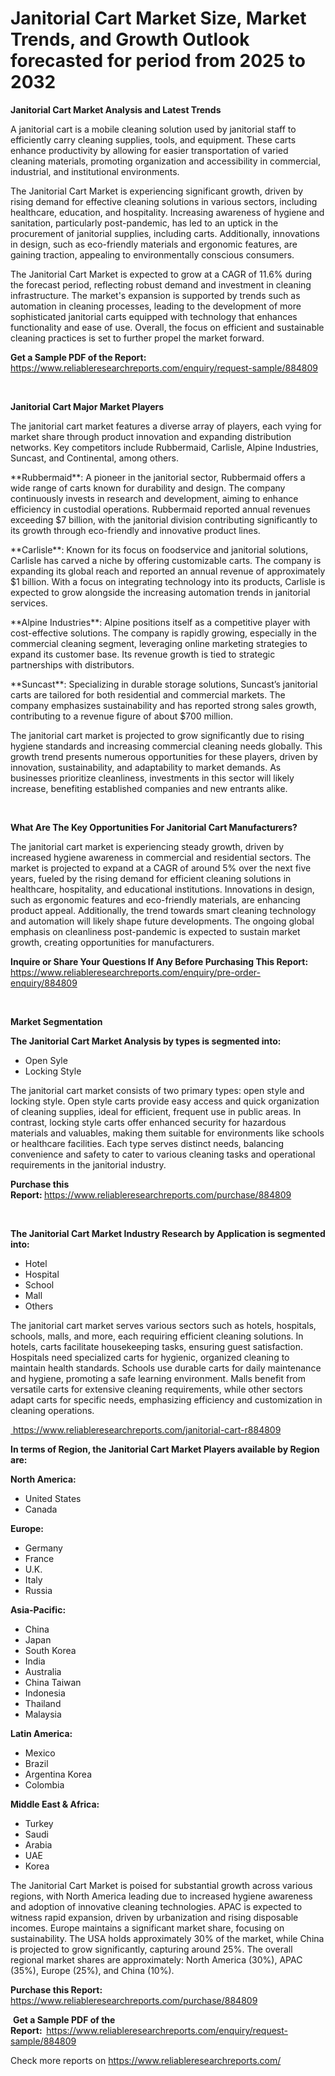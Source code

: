 <p><h1>Janitorial Cart Market Size, Market Trends, and Growth Outlook forecasted for period from 2025 to 2032</h1></p><p><strong>Janitorial Cart Market Analysis and Latest Trends</strong></p>
<p><p>A janitorial cart is a mobile cleaning solution used by janitorial staff to efficiently carry cleaning supplies, tools, and equipment. These carts enhance productivity by allowing for easier transportation of varied cleaning materials, promoting organization and accessibility in commercial, industrial, and institutional environments.</p><p>The Janitorial Cart Market is experiencing significant growth, driven by rising demand for effective cleaning solutions in various sectors, including healthcare, education, and hospitality. Increasing awareness of hygiene and sanitation, particularly post-pandemic, has led to an uptick in the procurement of janitorial supplies, including carts. Additionally, innovations in design, such as eco-friendly materials and ergonomic features, are gaining traction, appealing to environmentally conscious consumers.</p><p>The Janitorial Cart Market is expected to grow at a CAGR of 11.6% during the forecast period, reflecting robust demand and investment in cleaning infrastructure. The market's expansion is supported by trends such as automation in cleaning processes, leading to the development of more sophisticated janitorial carts equipped with technology that enhances functionality and ease of use. Overall, the focus on efficient and sustainable cleaning practices is set to further propel the market forward.</p></p>
<p><strong>Get a Sample PDF of the Report:&nbsp;</strong> <a href="https://www.reliableresearchreports.com/enquiry/request-sample/884809?utm_campaign=3309&utm_medium=2&utm_source=Github&utm_content=ia&utm_term=08042025&utm_id=janitorial-cart">https://www.reliableresearchreports.com/enquiry/request-sample/884809</a></p>
<p>&nbsp;</p>
<p><strong>Janitorial Cart Major Market Players</strong></p>
<p><p>The janitorial cart market features a diverse array of players, each vying for market share through product innovation and expanding distribution networks. Key competitors include Rubbermaid, Carlisle, Alpine Industries, Suncast, and Continental, among others.</p><p>**Rubbermaid**: A pioneer in the janitorial sector, Rubbermaid offers a wide range of carts known for durability and design. The company continuously invests in research and development, aiming to enhance efficiency in custodial operations. Rubbermaid reported annual revenues exceeding $7 billion, with the janitorial division contributing significantly to its growth through eco-friendly and innovative product lines.</p><p>**Carlisle**: Known for its focus on foodservice and janitorial solutions, Carlisle has carved a niche by offering customizable carts. The company is expanding its global reach and reported an annual revenue of approximately $1 billion. With a focus on integrating technology into its products, Carlisle is expected to grow alongside the increasing automation trends in janitorial services.</p><p>**Alpine Industries**: Alpine positions itself as a competitive player with cost-effective solutions. The company is rapidly growing, especially in the commercial cleaning segment, leveraging online marketing strategies to expand its customer base. Its revenue growth is tied to strategic partnerships with distributors.</p><p>**Suncast**: Specializing in durable storage solutions, Suncast’s janitorial carts are tailored for both residential and commercial markets. The company emphasizes sustainability and has reported strong sales growth, contributing to a revenue figure of about $700 million.</p><p>The janitorial cart market is projected to grow significantly due to rising hygiene standards and increasing commercial cleaning needs globally. This growth trend presents numerous opportunities for these players, driven by innovation, sustainability, and adaptability to market demands. As businesses prioritize cleanliness, investments in this sector will likely increase, benefiting established companies and new entrants alike.</p></p>
<p>&nbsp;</p>
<p><strong>What Are The Key Opportunities For Janitorial Cart Manufacturers?</strong></p>
<p><p>The janitorial cart market is experiencing steady growth, driven by increased hygiene awareness in commercial and residential sectors. The market is projected to expand at a CAGR of around 5% over the next five years, fueled by the rising demand for efficient cleaning solutions in healthcare, hospitality, and educational institutions. Innovations in design, such as ergonomic features and eco-friendly materials, are enhancing product appeal. Additionally, the trend towards smart cleaning technology and automation will likely shape future developments. The ongoing global emphasis on cleanliness post-pandemic is expected to sustain market growth, creating opportunities for manufacturers.</p></p>
<p><strong>Inquire or Share Your Questions If Any Before Purchasing This Report:</strong> <a href="https://www.reliableresearchreports.com/enquiry/pre-order-enquiry/884809?utm_campaign=3309&utm_medium=2&utm_source=Github&utm_content=ia&utm_term=08042025&utm_id=janitorial-cart">https://www.reliableresearchreports.com/enquiry/pre-order-enquiry/884809</a></p>
<p>&nbsp;</p>
<p><strong>Market Segmentation</strong></p>
<p><strong>The Janitorial Cart Market Analysis by types is segmented into:</strong></p>
<p><ul><li>Open Syle</li><li>Locking Style</li></ul></p>
<p><p>The janitorial cart market consists of two primary types: open style and locking style. Open style carts provide easy access and quick organization of cleaning supplies, ideal for efficient, frequent use in public areas. In contrast, locking style carts offer enhanced security for hazardous materials and valuables, making them suitable for environments like schools or healthcare facilities. Each type serves distinct needs, balancing convenience and safety to cater to various cleaning tasks and operational requirements in the janitorial industry.</p></p>
<p><strong>Purchase this Report:&nbsp;</strong><a href="https://www.reliableresearchreports.com/purchase/884809?utm_campaign=3309&utm_medium=2&utm_source=Github&utm_content=ia&utm_term=08042025&utm_id=janitorial-cart">https://www.reliableresearchreports.com/purchase/884809</a></p>
<p>&nbsp;</p>
<p><strong>The Janitorial Cart Market Industry Research by Application is segmented into:</strong></p>
<p><ul><li>Hotel</li><li>Hospital</li><li>School</li><li>Mall</li><li>Others</li></ul></p>
<p><p>The janitorial cart market serves various sectors such as hotels, hospitals, schools, malls, and more, each requiring efficient cleaning solutions. In hotels, carts facilitate housekeeping tasks, ensuring guest satisfaction. Hospitals need specialized carts for hygienic, organized cleaning to maintain health standards. Schools use durable carts for daily maintenance and hygiene, promoting a safe learning environment. Malls benefit from versatile carts for extensive cleaning requirements, while other sectors adapt carts for specific needs, emphasizing efficiency and customization in cleaning operations.</p></p>
<p><a href="https://www.reliableresearchreports.com/janitorial-cart-r884809?utm_campaign=3309&utm_medium=2&utm_source=Github&utm_content=ia&utm_term=08042025&utm_id=janitorial-cart">&nbsp;https://www.reliableresearchreports.com/janitorial-cart-r884809</a></p>
<p><strong>In terms of Region, the Janitorial Cart Market Players available by Region are:</strong></p>
<p>
    <p> <strong> North America: </strong>
        <ul>
            <li>United States</li>
            <li>Canada</li>
        </ul>
        </p> 
    <p> <strong> Europe: </strong>
        <ul>
            <li>Germany</li>
            <li>France</li>
            <li>U.K.</li>
            <li>Italy</li>
            <li>Russia</li>
        </ul>
        </p> 
    <p> <strong> Asia-Pacific: </strong>
        <ul>
            <li>China</li>
            <li>Japan</li>
            <li>South Korea</li>
            <li>India</li>
            <li>Australia</li>
            <li>China Taiwan</li>
            <li>Indonesia</li>
            <li>Thailand</li>
            <li>Malaysia</li>
        </ul>
        </p> 
    <p> <strong> Latin America: </strong>
        <ul>
            <li>Mexico</li>
            <li>Brazil</li>
            <li>Argentina Korea</li>
            <li>Colombia</li>
        </ul>
        </p> 
    <p> <strong> Middle East & Africa: </strong>
        <ul>
            <li>Turkey</li>
            <li>Saudi</li>
            <li>Arabia</li>
            <li>UAE</li>
            <li>Korea</li>
        </ul>
    </p>
    </p>
<p><p>The Janitorial Cart Market is poised for substantial growth across various regions, with North America leading due to increased hygiene awareness and adoption of innovative cleaning technologies. APAC is expected to witness rapid expansion, driven by urbanization and rising disposable incomes. Europe maintains a significant market share, focusing on sustainability. The USA holds approximately 30% of the market, while China is projected to grow significantly, capturing around 25%. The overall regional market shares are approximately: North America (30%), APAC (35%), Europe (25%), and China (10%).</p></p>
<p><strong>Purchase this Report: </strong><a href="https://www.reliableresearchreports.com/purchase/884809?utm_campaign=3309&utm_medium=2&utm_source=Github&utm_content=ia&utm_term=08042025&utm_id=janitorial-cart">https://www.reliableresearchreports.com/purchase/884809</a></p>
<p>&nbsp;<strong>Get a Sample PDF of the Report:&nbsp;&nbsp;</strong><a href="https://www.reliableresearchreports.com/enquiry/request-sample/884809?utm_campaign=3309&utm_medium=2&utm_source=Github&utm_content=ia&utm_term=08042025&utm_id=janitorial-cart">https://www.reliableresearchreports.com/enquiry/request-sample/884809</a></p>
<p><strong></strong></p>
<p>Check more reports on <a href="https://www.reliableresearchreports.com/?utm_campaign=3309&utm_medium=2&utm_source=Github&utm_content=ia&utm_term=08042025&utm_id=janitorial-cart">https://www.reliableresearchreports.com/</a></p>
